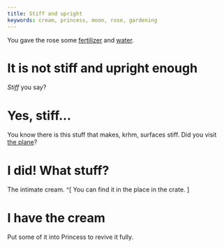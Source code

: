 ```yaml
---
title: Stiff and upright
keywords: cream, princess, moon, rose, gardening
---
```


You gave the rose some [fertilizer](010-fertilizer.md) and [water](020-water.md).

# It is not stiff and upright enough
*Stiff* you say?

# Yes, stiff...
You know there is this stuff that makes, krhm, surfaces stiff.
Did you visit [the plane](/part-09/050-plane.md)?

# I did! What stuff?
The intimate cream. ^[ You can find it in the place in the crate. ]

# I have the cream
Put some of it into Princess to revive it fully.
